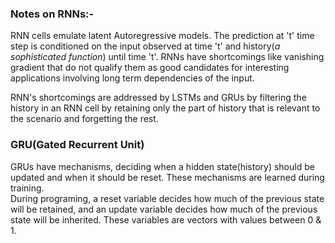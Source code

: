 ### Notes on RNNs:-  

RNN cells emulate latent Autoregressive models. The prediction at 't' time step is conditioned on the input observed at time 't' and history(*a sophisticated function*) until time 't'. RNNs have shortcomings like vanishing gradient that do not qualify them as good candidates for interesting applications involving long term dependencies of the input.  

RNN's shortcomings are addressed by LSTMs and GRUs by filtering the history in an RNN cell by retaining only the part of history that is relevant to the scenario and forgetting the rest.  

### GRU(Gated Recurrent Unit)  
GRUs have mechanisms, deciding when a hidden state(history) should be updated and when it should be reset. These mechanisms are learned during training.  
During programing, a reset variable decides how much of the previous state will be retained, and an update variable decides how much of the previous state will be inherited. These variables are vectors with values between 0 & 1.  

